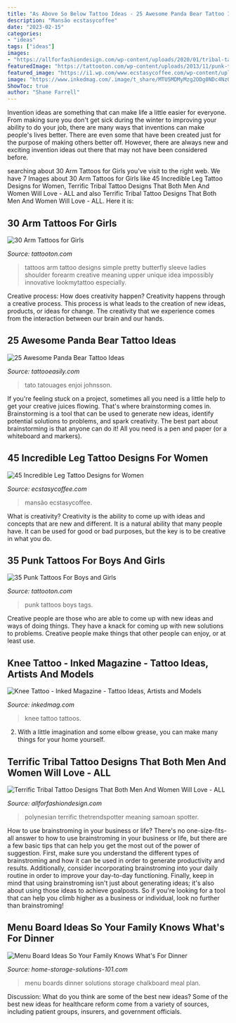 ```yaml
---
title: "As Above So Below Tattoo Ideas - 25 Awesome Panda Bear Tattoo Ideas"
description: "Mansão ecstasycoffee"
date: "2023-02-15"
categories:
- "ideas"
tags: ["ideas"]
images:
- "https://allforfashiondesign.com/wp-content/uploads/2020/01/tribal-tattoos-1-600x800.jpg"
featuredImage: "https://tattooton.com/wp-content/uploads/2013/11/punk-tattoos-20.jpg"
featured_image: "https://i1.wp.com/www.ecstasycoffee.com/wp-content/uploads/2016/11/Haunted-Mansion.jpg?resize=600%2C800&amp;ssl=1"
image: "https://www.inkedmag.com/.image/t_share/MTU5MDMyMzg2ODg0NDc4NzQ0/yall_knee_feature.jpg"
ShowToc: true
author: "Shane Farrell"
---
```



Invention ideas are something that can make life a little easier for everyone. From making sure you don't get sick during the winter to improving your ability to do your job, there are many ways that inventions can make people's lives better. There are even some that have been created just for the purpose of making others better off. However, there are always new and exciting invention ideas out there that may not have been considered before.

	

		
searching about 30 Arm Tattoos for Girls you've visit to the right web. We have 7 Images about 30 Arm Tattoos for Girls like 45 Incredible Leg Tattoo Designs for Women, Terrific Tribal Tattoo Designs That Both Men And Women Will Love - ALL and also Terrific Tribal Tattoo Designs That Both Men And Women Will Love - ALL. Here it is:
		
    
## 30 Arm Tattoos For Girls

<img loading=lazy src="https://tattooton.com/wp-content/uploads/2013/10/arm-tattoos-For-girls-26.jpg" onerror="this.onerror=null;this.src='https://tse2.mm.bing.net/th?id=OIP.UaijqZ53Fr-RQPPiG4zpWwHaI4&amp;pid=15.1';" alt="30 Arm Tattoos for Girls">

_Source: tattooton.com_

>tattoos arm tattoo designs simple pretty butterfly sleeve ladies shoulder forearm creative meaning upper unique idea impossibly innovative lookmytattoo especially. 

	

Creative process: How does creativity happen?
Creativity happens through a creative process. This process is what leads to the creation of new ideas, products, or ideas for change. The creativity that we experience comes from the interaction between our brain and our hands.

    
## 25 Awesome Panda Bear Tattoo Ideas

<img loading=lazy src="http://www.tattooeasily.com/wp-content/uploads/2013/07/panda-tattoo-23.jpg" onerror="this.onerror=null;this.src='https://tse2.mm.bing.net/th?id=OIP._N01GQFX7NcNAUZhz7bdyQHaLH&amp;pid=15.1';" alt="25 Awesome Panda Bear Tattoo Ideas">

_Source: tattooeasily.com_

>tato tatouages enjoi johnsson. 

	

If you're feeling stuck on a project, sometimes all you need is a little help to get your creative juices flowing. That's where brainstorming comes in. Brainstorming is a tool that can be used to generate new ideas, identify potential solutions to problems, and spark creativity. The best part about brainstorming is that anyone can do it! All you need is a pen and paper (or a whiteboard and markers).

    
## 45 Incredible Leg Tattoo Designs For Women

<img loading=lazy src="https://i1.wp.com/www.ecstasycoffee.com/wp-content/uploads/2016/11/Haunted-Mansion.jpg?resize=600%2C800&amp;ssl=1" onerror="this.onerror=null;this.src='https://tse1.mm.bing.net/th?id=OIP.Und5TszqryB4kMGcEwrQjAHaJ4&amp;pid=15.1';" alt="45 Incredible Leg Tattoo Designs for Women">

_Source: ecstasycoffee.com_

>mansão ecstasycoffee. 

	

What is creativity?
Creativity is the ability to come up with ideas and concepts that are new and different. It is a natural ability that many people have. It can be used for good or bad purposes, but the key is to be creative in what you do.

    
## 35 Punk Tattoos For Boys And Girls

<img loading=lazy src="https://tattooton.com/wp-content/uploads/2013/11/punk-tattoos-20.jpg" onerror="this.onerror=null;this.src='https://tse4.mm.bing.net/th?id=OIP.t09EBKr0IBFnTaQDbrdpRQHaLH&amp;pid=15.1';" alt="35 Punk Tattoos For Boys and Girls">

_Source: tattooton.com_

>punk tattoos boys tags. 

	

Creative people are those who are able to come up with new ideas and ways of doing things. They have a knack for coming up with new solutions to problems. Creative people make things that other people can enjoy, or at least use.

    
## Knee Tattoo - Inked Magazine - Tattoo Ideas, Artists And Models

<img loading=lazy src="https://www.inkedmag.com/.image/t_share/MTU5MDMyMzg2ODg0NDc4NzQ0/yall_knee_feature.jpg" onerror="this.onerror=null;this.src='https://tse4.mm.bing.net/th?id=OIP.aPtPzTcWbeFTzA19ligrRwHaHX&amp;pid=15.1';" alt="Knee Tattoo - Inked Magazine - Tattoo Ideas, Artists and Models">

_Source: inkedmag.com_

>knee tattoo tattoos. 

	

2. With a little imagination and some elbow grease, you can make many things for your home yourself.

    
## Terrific Tribal Tattoo Designs That Both Men And Women Will Love - ALL

<img loading=lazy src="https://allforfashiondesign.com/wp-content/uploads/2020/01/tribal-tattoos-1-600x800.jpg" onerror="this.onerror=null;this.src='https://tse4.mm.bing.net/th?id=OIP.YwcPSzHuUKCcWfKbsVOpEgHaJ4&amp;pid=15.1';" alt="Terrific Tribal Tattoo Designs That Both Men And Women Will Love - ALL">

_Source: allforfashiondesign.com_

>polynesian terrific thetrendspotter meaning samoan spotter. 

	

How to use brainstroming in your business or life?
There's no one-size-fits-all answer to how to use brainstroming in your business or life, but there are a few basic tips that can help you get the most out of the power of suggestion. First, make sure you understand the different types of brainstroming and how it can be used in order to generate productivity and results. Additionally, consider incorporating brainstroming into your daily routine in order to improve your day-to-day functioning. Finally, keep in mind that using brainstroming isn't just about generating ideas; it's also about using those ideas to achieve goalposts. So if you're looking for a tool that can help you climb higher as a business or individual, look no further than brainstroming!

    
## Menu Board Ideas So Your Family Knows What&#039;s For Dinner

<img loading=lazy src="https://www.home-storage-solutions-101.com/images/menu-board-kirsteen.jpg" onerror="this.onerror=null;this.src='https://tse4.mm.bing.net/th?id=OIP.ROOPaJOY_KDrW-pnl36y5gHaJ4&amp;pid=15.1';" alt="Menu Board Ideas So Your Family Knows What&#039;s For Dinner">

_Source: home-storage-solutions-101.com_

>menu boards dinner solutions storage chalkboard meal plan. 

	

Discussion: What do you think are some of the best new ideas?
Some of the best new ideas for healthcare reform come from a variety of sources, including patient groups, insurers, and government officials.


